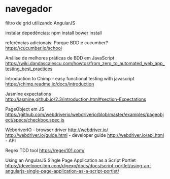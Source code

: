 # navegador
filtro de grid utilizando AngularJS

instalar depedências:
npm install
bower install


referências adicionais:
Porque BDD e cucumber?
https://cucumber.io/school

Análise de melhores práticas de BDD em JavaScript
https://wiki.dandascalescu.com/howtos/from_zero_to_automated_web_app_testing_best_practices

Introduction to Chimp - easy functional testing with javascript
https://chimp.readme.io/docs/introduction

Jasmine expectations
http://jasmine.github.io/2.3/introduction.html#section-Expectations

PageObject em JS
https://github.com/webdriverio/webdriverio/blob/master/examples/pageobject/specs/checkbox.spec.js

WebdriverIO - browser driver
http://webdriver.io/
http://webdriver.io/guide.html - developer guide
http://webdriver.io/api.html - API

Regex TDD tool
https://regex101.com/

Using an AngularJS Single Page Application as a Script Portlet
https://developer.ibm.com/digexp/docs/docs/script-portlet/using-an-angularjs-single-page-application-as-a-script-portlet/
